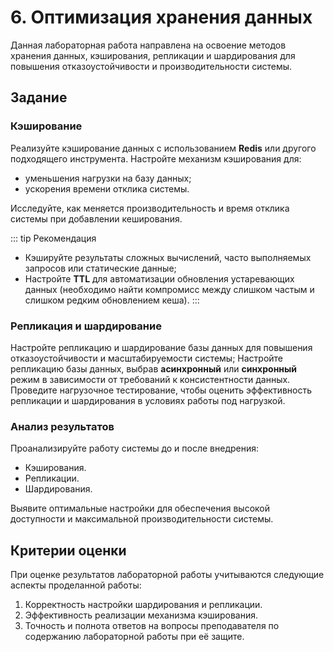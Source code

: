 # 6. Оптимизация хранения данных

Данная лабораторная работа направлена на освоение методов хранения данных, кэширования, репликации и шардирования для повышения отказоустойчивости и производительности системы.

## Задание

### Кэширование

Реализуйте кэширование данных с использованием **Redis** или другого подходящего инструмента. Настройте механизм кэширования для:

- уменьшения нагрузки на базу данных;
- ускорения времени отклика системы.

Исследуйте, как меняется производительность и время отклика системы при добавлении кеширования.

::: tip Рекомендация
- Кэшируйте результаты сложных вычислений, часто выполняемых запросов или статические данные;
- Настройте **TTL** для автоматизации обновления устаревающих данных (необходимо найти компромисс между слишком частым и слишком редким обновлением кеша).
:::

### Репликация и шардирование

Настройте репликацию и шардирование базы данных для повышения отказоустойчивости и масштабируемости системы;
Настройте репликацию базы данных, выбрав **асинхронный** или **синхронный** режим в зависимости от требований к консистентности данных.
Проведите нагрузочное тестирование, чтобы оценить эффективность репликации и шардирования в условиях работы под нагрузкой.

### Анализ результатов

Проанализируйте работу системы до и после внедрения:

- Кэширования.
- Репликации.
- Шардирования.

Выявите оптимальные настройки для обеспечения высокой доступности и максимальной производительности системы.

## Критерии оценки

При оценке результатов лабораторной работы учитываются следующие аспекты проделанной работы:

1. Корректность настройки шардирования и репликации.
1. Эффективность реализации механизма кэширования.
1. Точность и полнота ответов на вопросы преподавателя по содержанию лабораторной работы при её защите.
